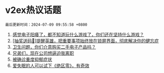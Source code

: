 # v2ex热议话题

`最后更新时间：2024-07-09 09:55:58 +0800`

1. [感觉电子阳痿了，都不知道玩什么游戏了，你们还在坚持什么游戏？](https://www.v2ex.com/t/1055652)
1. [[抽奖送码🎁]提醒英雄，把重要事项始终放在锁屏界面，彻底解决你的健忘症](https://www.v2ex.com/t/1055571)
1. [卫生问题，你们介意购买二手电子产品吗？](https://www.v2ex.com/t/1055590)
1. [兄弟们，现在公司想逼迫我离职](https://www.v2ex.com/t/1055560)
1. [被确诊重度抑郁症状](https://www.v2ex.com/t/1055690)
1. [爱失眠的人可以试下《绝区零》，有奇效](https://www.v2ex.com/t/1055547)


